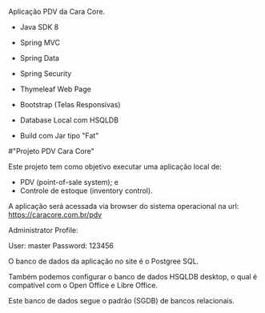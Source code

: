 Aplicação PDV da Cara Core.

- Java SDK 8

- Spring MVC

- Spring Data

- Spring Security

- Thymeleaf Web Page

- Bootstrap (Telas Responsivas)

- Database Local com HSQLDB

- Build com Jar tipo "Fat"
 
 
#"Projeto PDV Cara Core"

Este projeto tem como objetivo executar uma aplicação local de:

- PDV (point-of-sale system); e
- Controle de estoque (inventory control).

A aplicação será acessada via browser do sistema operacional na url: https://caracore.com.br/pdv

Administrator Profile:

User: master
Password: 123456




O banco de dados da aplicação no site é o Postgree SQL.

Também podemos configurar o banco de dados HSQLDB desktop, o qual é compatível com o Open Office e Libre Office.

Este banco de dados segue o padrão (SGDB) de bancos relacionais.







 
